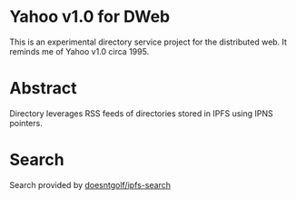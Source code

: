 # Yahoo v1.0 for DWeb

This is an experimental directory service project for the distributed web. It reminds me of Yahoo v1.0 circa 1995.

# Abstract

Directory leverages RSS feeds of directories stored in IPFS using IPNS pointers.

# Search

Search provided by [doesntgolf/ipfs-search](https://github.com/doesntgolf/ipfs-search)
